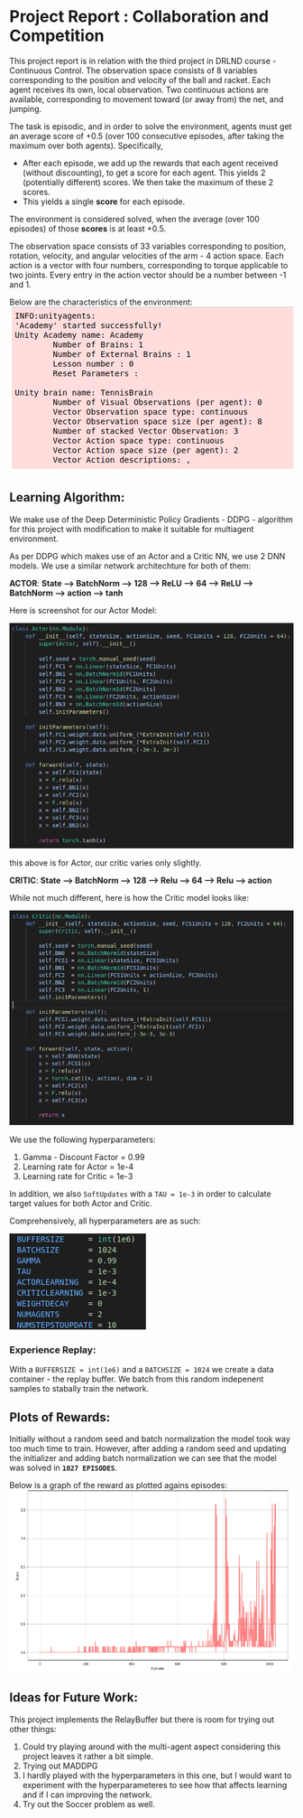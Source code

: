 [//]: # (Image References)

[image1]: ./ReportImages/ActorModel.png "Actor Model"
[image2]: ./ReportImages/ResultGraph.png "ResultGraph"
[image3]: ./ReportImages/CriticModel.png "Critic Model"
[image4]: ./ReportImages/HyperParameters.png "Hyper Parameters"
[image5]: ./ReportImages/EnvCharac.png "Environment Characteristics"

# Project Report : Collaboration and Competition
This project report is in relation with the third project in DRLND course - Continuous Control. The observation space consists of 8 variables corresponding to the position and velocity of the ball and racket. Each agent receives its own, local observation.  Two continuous actions are available, corresponding to movement toward (or away from) the net, and jumping. 

The task is episodic, and in order to solve the environment, agents must get an average score of +0.5 (over 100 consecutive episodes, after taking the maximum over both agents). Specifically,

- After each episode, we add up the rewards that each agent received (without discounting), to get a score for each agent. This yields 2 (potentially different) scores. We then take the maximum of these 2 scores.
- This yields a single **score** for each episode.

The environment is considered solved, when the average (over 100 episodes) of those **scores** is at least +0.5.

The observation space consists of 33 variables corresponding to position, rotation, velocity, and angular velocities of the arm - 4 action space. Each action is a vector with four numbers, corresponding to torque applicable to two joints. Every entry in the action vector should be a number between -1 and 1.

Below are the characteristics of the environment:
![Environment Characteristics][image5]

## Learning Algorithm:
We make use of the Deep Deterministic Policy Gradients - DDPG - algorithm for this project with modification to make it suitable for multiagent environment.

As per DDPG which makes use of an Actor and a Critic NN, we use 2 DNN models. We use a similar network architechture for both of them:

**ACTOR**:
**State --> BatchNorm --> 128 --> ReLU --> 64 --> ReLU --> BatchNorm --> action --> tanh**

Here is screenshot for our Actor Model:

![Actor Model][image1]

this above is for Actor, our critic varies only slightly.

**CRITIC**:
**State --> BatchNorm --> 128 --> Relu --> 64 --> Relu --> action**

While not much different, here is how the Critic model looks like:

![Critic Model][image3]

We use the following hyperparameters:
1. Gamma - Discount Factor = 0.99
2. Learning rate for Actor = 1e-4
3. Learning rate for Critic = 1e-3

In addition, we also `SoftUpdates` with a `TAU = 1e-3` in order to calculate target values for both Actor and Critic.

Comprehensively, all hyperparameters are as such:

![Hyper Parameters][image4]

### Experience Replay:
With a `BUFFERSIZE = int(1e6)` and a `BATCHSIZE = 1024` we create a data container - the replay buffer. We batch from this random indepenent samples to stabally train the network.

## Plots of Rewards:
Initially without a random seed and batch normalization the model took way too much time to train. However, after adding a random seed and updating the initializer and adding batch normalization we can see that the model was solved in **`1027 EPISODES`**.

Below is a graph of the reward as plotted agains episodes:
![Result Graph][image2]

## Ideas for Future Work:
This project implements the RelayBuffer but there is room for trying out other things:
1. Could try playing around with the multi-agent aspect considering this project leaves it rather a bit simple.
2. Trying out MADDPG
3. I hardly played with the hyperparameters in this one, but I would want to experiment with the hyperparameteres to see how that affects learning and if I can improving the network.
4. Try out the Soccer problem as well.